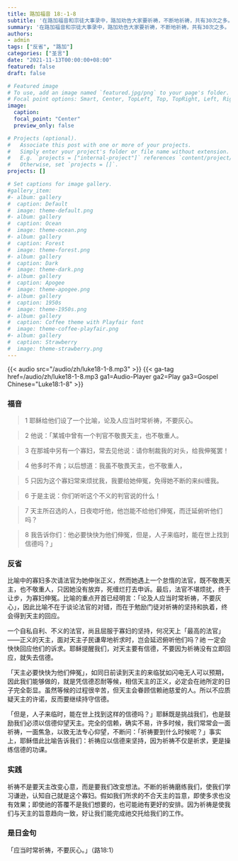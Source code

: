 ```yaml
---
title: 路加福音 18:-1-8
subtitle: '在路加福音和宗徒大事录中，路加劝告大家要祈祷，不断地祈祷，共有30次之多。 今天的比喻强调不断祈祷的必要和功效。 孤儿和寡妇都是受犹太法律特殊慈善待遇的人（申24:17-22），初期的基督徒一定会特别注意到这个教导。 圣若翰·维亚纳说：祈祷是与主融合一起，而不是其它。 在这亲密的联合中，天主和（人的）心灵有如两块蜡熔化在一起，不能分离。 亲爱的朋友，我们与天主父之间美妙的关系对我们非常重要！ 我们是否明白祈祷的价值在于与天主合一？ 还是说，祈祷只是我们在危急时刻的求救讯号？'
summary: '在路加福音和宗徒大事录中，路加劝告大家要祈祷，不断地祈祷，共有30次之多。 今天的比喻强调不断祈祷的必要和功效。 孤儿和寡妇都是受犹太法律特殊慈善待遇的人（申24:17-22），初期的基督徒一定会特别注意到这个教导。 圣若翰·维亚纳说：祈祷是与主融合一起，而不是其它。 在这亲密的联合中，天主和（人的）心灵有如两块蜡熔化在一起，不能分离。 亲爱的朋友，我们与天主父之间美妙的关系对我们非常重要！ 我们是否明白祈祷的价值在于与天主合一？ 还是说，祈祷只是我们在危急时刻的求救讯号？'
authors:
- admin
tags: ["反省", "路加"]
categories: ["圣言"]
date: "2021-11-13T00:00:00+08:00"
featured: false
draft: false

# Featured image
# To use, add an image named `featured.jpg/png` to your page's folder.
# Focal point options: Smart, Center, TopLeft, Top, TopRight, Left, Right, BottomLeft, Bottom, BottomRight
image:
  caption:
  focal_point: "Center"
  preview_only: false

# Projects (optional).
#   Associate this post with one or more of your projects.
#   Simply enter your project's folder or file name without extension.
#   E.g. `projects = ["internal-project"]` references `content/project/deep-learning/index.md`.
#   Otherwise, set `projects = []`.
projects: []

# Set captions for image gallery.
#gallery_item:
#- album: gallery
#  caption: Default
#  image: theme-default.png
#- album: gallery
#  caption: Ocean
#  image: theme-ocean.png
#- album: gallery
#  caption: Forest
#  image: theme-forest.png
#- album: gallery
#  caption: Dark
#  image: theme-dark.png
#- album: gallery
#  caption: Apogee
#  image: theme-apogee.png
#- album: gallery
#  caption: 1950s
#  image: theme-1950s.png
#- album: gallery
#  caption: Coffee theme with Playfair font
#  image: theme-coffee-playfair.png
#- album: gallery
#  caption: Strawberry
#  image: theme-strawberry.png
---
```


{{< audio src="/audio/zh/luke18-1-8.mp3" >}}
{{< ga-tag href=/audio/zh/luke18-1-8.mp3 ga1=Audio-Player ga2=Play ga3=Gospel Chinese="Luke18:1-8" >}}


### 福音
> 1 耶稣给他们设了一个比喻，论及人应当时常祈祷，不要灰心。

> 2 他说：「某城中曾有一个判官不敬畏天主，也不敬重人。

> 3 在那城中另有一个寡妇，常去见他说：请你制裁我的对头，给我伸冤罢！

> 4 他多时不肯；以后想道：我虽不敬畏天主，也不敬重人，

> 5 只因为这个寡妇常来烦扰我，我要给她伸冤，免得她不断的来纠缠我。

> 6 于是主说：你们听听这个不义的判官说的什么！

> 7 天主所召选的人，日夜唿吁他，他岂能不给他们伸冤，而迁延俯听他们吗？

> 8 我告诉你们：他必要快快为他们伸冤，但是，人子来临时，能在世上找到信德吗？」

### 反省
比喻中的寡妇多次请法官为她伸张正义，然而她遇上一个怠惰的法官，既不敬畏天主，也不敬重人，只因她没有放弃，死缠烂打去申诉。最后，法官不堪烦扰，终于让步，为寡妇伸冤。比喻的重点开首已经明言：「论及人应当时常祈祷，不要灰心」，因此比喻不在于谈论法官的对错，而在于勉励门徒对祈祷的坚持和执着，终会得到天主的回应。

一个自私自利、不义的法官，尚且屈服于寡妇的坚持，何况天上「最高的法官」——正义的天主，面对天主子民谦卑地祈求时，岂会延迟俯听他们吗？祂
一定会快快回应他们的诉求。耶稣提醒我们，对天主要有信德，不要因为祈祷没有立即回应，就失去信德。

「天主必要快快为他们伸冤」，如同日前读到天主的来临犹如闪电无人可以预期，因此我们能够做的，就是凭信德忍耐等候，相信天主的正义，必定会在祂所定的日子完全彰显。虽然等候的过程很辛苦，但天主会眷顾信赖祂慈爱的人。所以不应质疑天主的许诺，反而要继续持守信德。

「但是，人子来临时，能在世上找到这样的信德吗？」耶稣既是挑战我们，也是鼓励我们必须以信德仰望天主。完全的信赖，确实不易，许多时候，我们常常会一面祈祷，一面焦急，以致无法专心仰望，不断问：「祈祷要到什么时候呢？」事实上，耶稣借此比喻告诉我们：祈祷应以信德来坚持，因为祈祷不仅是祈求，更是操练信德的功课。

### 实践
祈祷不是要天主改变心意，而是要我们改变想法。不断的祈祷磨练我们，使我们学习谦逊，认知自己就是这个寡妇。假如我们所求的不合天主的旨意，即使多求也没有效果；即使祂的答覆不是我们想要的，也可能祂有更好的安排。因为祈祷是使我们与天主的旨意趋向一致，好让我们能完成祂交托给我们的工作。

### 是日金句
「应当时常祈祷，不要灰心。」（路18:1）
